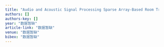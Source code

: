 ```yaml
---
title: "Audio and Acoustic Signal Processing Sparse Array-Based Room Transfer Function Estimation for Echo Cancellation.......... A. Yellepeddi and D. Florencio 230 Image and …"
authors: []
authors-key: []
year: "数据暂缺"
article-link: "数据暂缺"
venue: "数据暂缺"
bibex: "数据暂缺"
---
```

